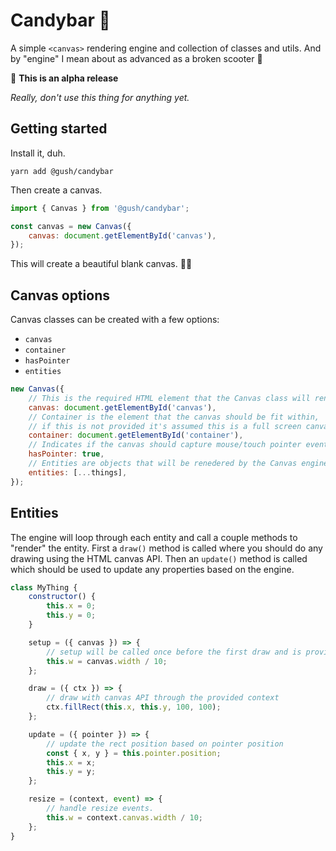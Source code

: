 # Candybar 🍫

A simple `<canvas>` rendering engine and collection of classes and utils. And by "engine" I mean about as advanced as a broken scooter 🛴

🚨 **This is an alpha release**

_Really, don't use this thing for anything yet._

## Getting started

Install it, duh.

```
yarn add @gush/candybar
```

Then create a canvas.

```javascript
import { Canvas } from '@gush/candybar';

const canvas = new Canvas({
    canvas: document.getElementById('canvas'),
});
```

This will create a beautiful blank canvas. 🙌🏻

## Canvas options

Canvas classes can be created with a few options:

- `canvas`
- `container`
- `hasPointer`
- `entities`

```javascript
new Canvas({
    // This is the required HTML element that the Canvas class will render to.
    canvas: document.getElementById('canvas'),
    // Container is the element that the canvas should be fit within,
    // if this is not provided it's assumed this is a full screen canvas
    container: document.getElementById('container'),
    // Indicates if the canvas should capture mouse/touch pointer events.
    hasPointer: true,
    // Entities are objects that will be renedered by the Canvas engine.
    entities: [...things],
});
```

## Entities

The engine will loop through each entity and call a couple methods to "render" the entity. First a `draw()` method is called where you should do any drawing using the HTML canvas API. Then an `update()` method is called which should be used to update any properties based on the engine.

```javascript
class MyThing {
    constructor() {
        this.x = 0;
        this.y = 0;
    }

    setup = ({ canvas }) => {
        // setup will be called once before the first draw and is provided the class context
        this.w = canvas.width / 10;
    };

    draw = ({ ctx }) => {
        // draw with canvas API through the provided context
        ctx.fillRect(this.x, this.y, 100, 100);
    };

    update = ({ pointer }) => {
        // update the rect position based on pointer position
        const { x, y } = this.pointer.position;
        this.x = x;
        this.y = y;
    };

    resize = (context, event) => {
        // handle resize events.
        this.w = context.canvas.width / 10;
    };
}
```
